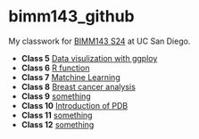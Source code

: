 # bimm143_github
My classwork for [BIMM143 S24](https://bioboot.github.io/bimm143_S24/schedule/#21) at UC San Diego.

- **Class 5** [Data visulization with ggploy](https://github.com/yal068/bimm143_github/tree/main/BIMM%20143%20lab%205)
- **Class 6** [R function](https://github.com/yal068/bimm143_github/tree/main/Class06%3A%20R%20function)
- **Class 7** [Matchine Learning](https://github.com/yal068/bimm143_github/tree/main/Class07%3A%20Matching%20Learning)
- **Class 8** [Breast cancer analysis](https://github.com/yal068/bimm143_github/tree/main/Class08)
- **Class 9** [something](https://github.com/yal068/bimm143_github/tree/main/Class08)
- **Class 10** [Introduction of PDB](https://github.com/yal068/bimm143_github/tree/main/Class10)
- **Class 11** [something](https://github.com/yal068/bimm143_github/tree/main/Class08)
- **Class 12** [something](https://github.com/yal068/bimm143_github/tree/main/Class08)
